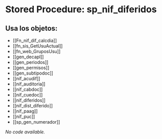 # Stored Procedure: sp_nif_diferidos

## Usa los objetos:
- [[Fn_nif_dif_calcdia]]
- [[fn_sis_GetUsuActual]]
- [[fn_web_GruposUsu]]
- [[gen_decapl]]
- [[gen_periodos]]
- [[gen_permisos]]
- [[gen_subtipodoc]]
- [[nif_acudif]]
- [[nif_auditoria]]
- [[nif_cabdoc]]
- [[nif_cuedoc]]
- [[nif_diferidos]]
- [[nif_dist_diferido]]
- [[nif_paag]]
- [[nif_puc]]
- [[sp_gen_numerador]]

*No code available.*
